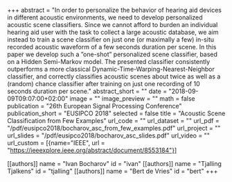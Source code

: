 +++
abstract = "In order to personalize the behavior of hearing aid devices in different acoustic environments, we need to develop personalized acoustic scene classifiers. Since we cannot afford to burden an individual hearing aid user with the task to collect a large acoustic database, we aim instead to train a scene classifier on just one (or maximally a few) in-situ recorded acoustic waveform of a few seconds duration per scene. In this paper we develop such a ”one-shot” personalized scene classifier, based on a Hidden Semi-Markov model. The presented classifier consistently outperforms a more classical Dynamic-Time-Warping-Nearest-Neighbor classifier, and correctly classifies acoustic scenes about twice as well as a (random) chance classifier after training on just one recording of 10 seconds duration per scene."
abstract_short = ""
date = "2018-09-09T09:07:00+02:00"
image = ""
image_preview = ""
math = false
publication = "26th European Signal Processing Conference"
publication_short = "EUSIPCO 2018"
selected = false
title = "Acoustic Scene Classification from Few Examples"
url_code = ""
url_dataset = ""
url_pdf = "/pdf/eusipco2018/bocharov_asc_from_few_examples.pdf"
url_project = ""
url_slides = "/pdf/eusipco2018/bocharov_asc_slides.pdf"
url_video = ""
url_custom = [{name="IEEE", url = "https://ieeexplore.ieee.org/abstract/document/8553184"}]


[[authors]]
    name = "Ivan Bocharov"
    id = "ivan"
[[authors]]
    name = "Tjalling Tjalkens"
    id = "tjalling"
[[authors]]
    name = "Bert de Vries"
    id = "bert"
+++